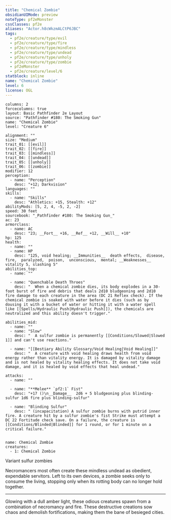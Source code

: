 ```yaml
---
title: "Chemical Zombie"
obsidianUIMode: preview
noteType: pf2eMonster
cssClasses: pf2e
aliases: "Actor.h8cWkzmALCtP6JBC" 
tags:
  - pf2e/creature/type/evil
  - pf2e/creature/type/fire
  - pf2e/creature/type/mindless
  - pf2e/creature/type/undead
  - pf2e/creature/type/unholy
  - pf2e/creature/type/zombie
  - pf2eMonster
  - pf2e/creature/level/6
statblock: inline
name: "Chemical Zombie"
level: 6
license: OGL
---
```


```statblock
columns: 2
forcecolumns: true
layout: Basic Pathfinder 2e Layout
source: "Pathfinder #180: The Smoking Gun"
name: "Chemical Zombie"
level: "Creature 6"

alignment: ""
size: "Medium"
trait_01: [[evil]]
trait_02: [[fire]]
trait_03: [[mindless]]
trait_04: [[undead]]
trait_05: [[unholy]]
trait_06: [[zombie]]
modifier: 12
perception:
  - name: "Perception"
    desc: "+12; Darkvision"
languages: ""
skills:
  - name: "Skills"
    desc: "Athletics: +15, Stealth: +12"
abilityMods: [5, 2, 4, -5, 2, -2]
speed: 30 feet
sourcebook: "_Pathfinder #180: The Smoking Gun_"
ac: 23
armorclass:
  - name: AC
    desc: "23; __Fort__ +16, __Ref__ +12, __Will__ +10"
hp: 125
health:
  - name: ""
  - name: HP
    desc: "125, void healing; __Immunities__  death effects,  disease,  fire,  paralyzed,  poison,  unconscious,  mental; __Weaknesses__ vitality 5, slashing 5"
abilities_top:
  - name: ""

  - name: "Quenchable Death Throes"
    desc: "  When a chemical zombie dies, its body explodes in a 30-foot burst of fire and debris that deals 2d10 bludgeoning and 2d10 fire damage to each creature in the area (DC 21 Reflex check). If the chemical zombie is soaked with water before it dies (such as by dousing it with a bucket of water or hitting it with a water spell like [[Spells/Hydraulic Push|Hydraulic Push]]), the chemicals are neutralized and this ability doesn't trigger."

abilities_mid:
  - name: ""
  - name: "Slow"
    desc: "  A sulfur zombie is permanently [[Conditions/Slowed|Slowed 1]] and can't use reactions."

  - name: "[[Bestiary Ability Glossary/Void Healing|Void Healing]]"
    desc: "  A creature with void healing draws health from void energy rather than vitality energy. It is damaged by vitality damage and is not healed by vitality healing effects. It does not take void damage, and it is healed by void effects that heal undead."

attacks:
  - name: ""

  - name: "**Melee** `pf2:1` Fist"
    desc: "+17 ()\n__Damage__  2d6 + 5 bludgeoning plus blinding-sulfur 1d6 fire plus blinding-sulfur"

  - name: "Blinding Sulfur"
    desc: " (incapacitation) A sulfur zombie burns with putrid inner fire. A creature hit by a sulfur zombie's fist Strike must attempt a DC 22 Fortitude check save. On a failure, the creature is [[Conditions/Blinded|Blinded]] for 1 round, or for 1 minute on a critical failure."
 
```

```encounter-table
name: Chemical Zombie
creatures:
  - 1: Chemical Zombie
```


Variant sulfur zombies

Necromancers most often create these mindless undead as obedient, expendable servitors. Left to its own devices, a zombie seeks only to consume the living, stopping only when its rotting body can no longer hold together.

* * *

Glowing with a dull amber light, these odious creatures spawn from a combination of necromancy and fire. These destructive creations sow chaos and demolish fortifications, making them the bane of besieged cities.
